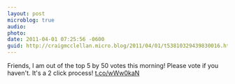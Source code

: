 ```yaml
---
layout: post
microblog: true
audio: 
photo: 
date: 2011-04-01 07:25:56 -0600
guid: http://craigmcclellan.micro.blog/2011/04/01/t53810329439830016.html
---
```

Friends, I am out of the top 5 by 50 votes this morning!  Please vote if you haven't.  It's a 2 click process! [t.co/wWw0kaN](http://t.co/wWw0kaN)
